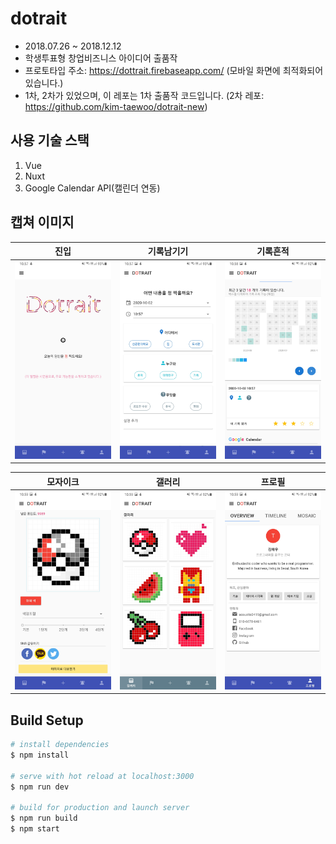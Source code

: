 # dotrait
- 2018.07.26 ~ 2018.12.12
- 학생투표형 창업비즈니스 아이디어 출품작
- 프로토타입 주소: https://dottrait.firebaseapp.com/  (모바일 화면에 최적화되어 있습니다.)
- 1차, 2차가 있었으며, 이 레포는 1차 출품작 코드입니다. (2차 레포: https://github.com/kim-taewoo/dotrait-new)

## 사용 기술 스택
1. Vue
1. Nuxt
1. Google Calendar API(캘린더 연동)

## 캡쳐 이미지

|진입|기록남기기|기록흔적|
|---|---|---|
|![](./static/readmeImgs/1.jpg)|![](./static/readmeImgs/2.jpg)|![](./static/readmeImgs/3.jpg)|

|모자이크|갤러리|프로필|
|---|---|---|
|![](./static/readmeImgs/4.jpg)|![](./static/readmeImgs/5.jpg)|![](./static/readmeImgs/6.jpg)|

## Build Setup

``` bash
# install dependencies
$ npm install

# serve with hot reload at localhost:3000
$ npm run dev

# build for production and launch server
$ npm run build
$ npm start
```

